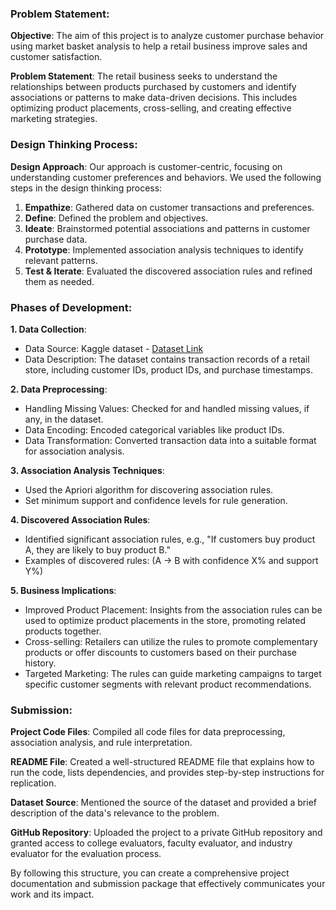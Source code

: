 ### Problem Statement:
**Objective**: The aim of this project is to analyze customer purchase behavior using market basket analysis to help a retail business improve sales and customer satisfaction.

**Problem Statement**: The retail business seeks to understand the relationships between products purchased by customers and identify associations or patterns to make data-driven decisions. This includes optimizing product placements, cross-selling, and creating effective marketing strategies.

### Design Thinking Process:
**Design Approach**: Our approach is customer-centric, focusing on understanding customer preferences and behaviors. We used the following steps in the design thinking process:

1. **Empathize**: Gathered data on customer transactions and preferences.
2. **Define**: Defined the problem and objectives.
3. **Ideate**: Brainstormed potential associations and patterns in customer purchase data.
4. **Prototype**: Implemented association analysis techniques to identify relevant patterns.
5. **Test & Iterate**: Evaluated the discovered association rules and refined them as needed.

### Phases of Development:
**1. Data Collection**:
   - Data Source: Kaggle dataset - [Dataset Link](https://www.kaggle.com/datasets/aslanahmedov/market-basket-analysis)
   - Data Description: The dataset contains transaction records of a retail store, including customer IDs, product IDs, and purchase timestamps.

**2. Data Preprocessing**:
   - Handling Missing Values: Checked for and handled missing values, if any, in the dataset.
   - Data Encoding: Encoded categorical variables like product IDs.
   - Data Transformation: Converted transaction data into a suitable format for association analysis.

**3. Association Analysis Techniques**:
   - Used the Apriori algorithm for discovering association rules.
   - Set minimum support and confidence levels for rule generation.
   
**4. Discovered Association Rules**:
   - Identified significant association rules, e.g., "If customers buy product A, they are likely to buy product B."
   - Examples of discovered rules: (A -> B with confidence X% and support Y%)

**5. Business Implications**:
   - Improved Product Placement: Insights from the association rules can be used to optimize product placements in the store, promoting related products together.
   - Cross-selling: Retailers can utilize the rules to promote complementary products or offer discounts to customers based on their purchase history.
   - Targeted Marketing: The rules can guide marketing campaigns to target specific customer segments with relevant product recommendations.

### Submission:
**Project Code Files**: Compiled all code files for data preprocessing, association analysis, and rule interpretation.

**README File**: Created a well-structured README file that explains how to run the code, lists dependencies, and provides step-by-step instructions for replication.

**Dataset Source**: Mentioned the source of the dataset and provided a brief description of the data's relevance to the problem.

**GitHub Repository**: Uploaded the project to a private GitHub repository and granted access to college evaluators, faculty evaluator, and industry evaluator for the evaluation process.

By following this structure, you can create a comprehensive project documentation and submission package that effectively communicates your work and its impact.
